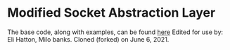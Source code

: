 # Modified Socket Abstraction Layer
The base code, along with examples, can be found [here](https://github.com/simondlevy/CppSockets)
Edited for use by: Eli Hatton, Milo banks.
Cloned (forked) on June 6, 2021.
